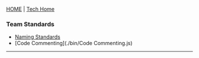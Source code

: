 [HOME] | [Tech Home]


### Team Standards
- [Naming Standards]()
- [Code Commenting](./bin/Code Commenting.js)

---



[HOME]: http://vhp1946.github.io/u
[Tech Home]: http://vhp1946.github.io/t
[User Home]: http://vhp1946.github.io/u
[CHANGELOG]: ./docs/CHANGELOG.md
[README]: ./docs/README.md
[VHP PORTAL]: https://vhpportal.com/
[DEV PORTAL]: http://dev.vhpportal.com/